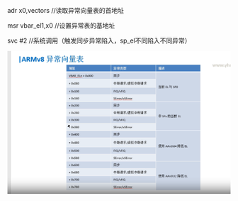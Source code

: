 adr x0,vectors  //读取异常向量表的首地址

msr vbar_el1,x0 //设置异常表的基地址

svc #2          //系统调用（触发同步异常陷入，sp_el不同陷入不同异常）

![Alt text](image-1.png)
